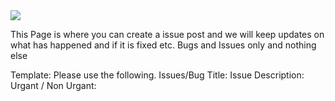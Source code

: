 
<img src='https://ultimategaming.uk/images/icons/ic-logo.png'>

This Page is where you can create a issue post and we will keep updates on what has happened and if it is fixed etc.
Bugs and Issues only and nothing else

Template:
Please use the following.
Issues/Bug Title:
Issue Description:
Urgant / Non Urgant:
